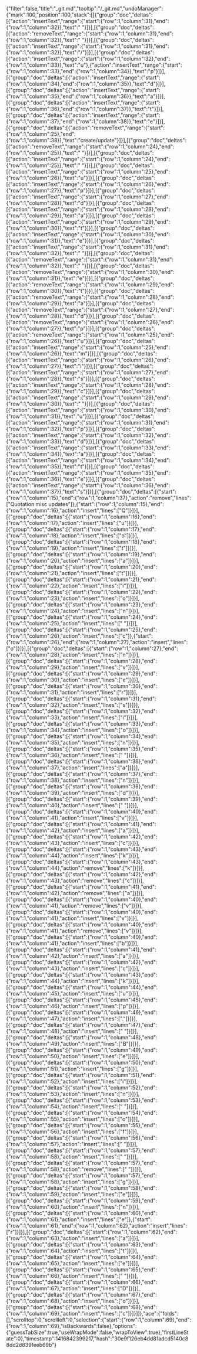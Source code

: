 {"filter":false,"title":"_git.md","tooltip":"/_git.md","undoManager":{"mark":100,"position":100,"stack":[[{"group":"doc","deltas":[{"action":"insertText","range":{"start":{"row":1,"column":31},"end":{"row":1,"column":32}},"text":" "}]}],[{"group":"doc","deltas":[{"action":"removeText","range":{"start":{"row":1,"column":31},"end":{"row":1,"column":32}},"text":" "}]}],[{"group":"doc","deltas":[{"action":"insertText","range":{"start":{"row":1,"column":31},"end":{"row":1,"column":32}},"text":"/"}]}],[{"group":"doc","deltas":[{"action":"insertText","range":{"start":{"row":1,"column":32},"end":{"row":1,"column":33}},"text":"u"},{"action":"insertText","range":{"start":{"row":1,"column":33},"end":{"row":1,"column":34}},"text":"p"}]}],[{"group":"doc","deltas":[{"action":"insertText","range":{"start":{"row":1,"column":34},"end":{"row":1,"column":35}},"text":"d"}]}],[{"group":"doc","deltas":[{"action":"insertText","range":{"start":{"row":1,"column":35},"end":{"row":1,"column":36}},"text":"a"}]}],[{"group":"doc","deltas":[{"action":"insertText","range":{"start":{"row":1,"column":36},"end":{"row":1,"column":37}},"text":"t"}]}],[{"group":"doc","deltas":[{"action":"insertText","range":{"start":{"row":1,"column":37},"end":{"row":1,"column":38}},"text":"e"}]}],[{"group":"doc","deltas":[{"action":"removeText","range":{"start":{"row":1,"column":25},"end":{"row":1,"column":38}},"text":"create/update"}]}],[{"group":"doc","deltas":[{"action":"removeText","range":{"start":{"row":1,"column":24},"end":{"row":1,"column":25}},"text":" "}]}],[{"group":"doc","deltas":[{"action":"insertText","range":{"start":{"row":1,"column":24},"end":{"row":1,"column":25}},"text":" "}]}],[{"group":"doc","deltas":[{"action":"insertText","range":{"start":{"row":1,"column":25},"end":{"row":1,"column":26}},"text":"u"}]}],[{"group":"doc","deltas":[{"action":"insertText","range":{"start":{"row":1,"column":26},"end":{"row":1,"column":27}},"text":"p"}]}],[{"group":"doc","deltas":[{"action":"insertText","range":{"start":{"row":1,"column":27},"end":{"row":1,"column":28}},"text":"d"}]}],[{"group":"doc","deltas":[{"action":"insertText","range":{"start":{"row":1,"column":28},"end":{"row":1,"column":29}},"text":"a"}]}],[{"group":"doc","deltas":[{"action":"insertText","range":{"start":{"row":1,"column":29},"end":{"row":1,"column":30}},"text":"t"}]}],[{"group":"doc","deltas":[{"action":"insertText","range":{"start":{"row":1,"column":30},"end":{"row":1,"column":31}},"text":"e"}]}],[{"group":"doc","deltas":[{"action":"insertText","range":{"start":{"row":1,"column":31},"end":{"row":1,"column":32}},"text":" "}]}],[{"group":"doc","deltas":[{"action":"removeText","range":{"start":{"row":1,"column":31},"end":{"row":1,"column":32}},"text":" "}]}],[{"group":"doc","deltas":[{"action":"removeText","range":{"start":{"row":1,"column":30},"end":{"row":1,"column":31}},"text":"e"}]}],[{"group":"doc","deltas":[{"action":"removeText","range":{"start":{"row":1,"column":29},"end":{"row":1,"column":30}},"text":"t"}]}],[{"group":"doc","deltas":[{"action":"removeText","range":{"start":{"row":1,"column":28},"end":{"row":1,"column":29}},"text":"a"}]}],[{"group":"doc","deltas":[{"action":"removeText","range":{"start":{"row":1,"column":27},"end":{"row":1,"column":28}},"text":"d"}]}],[{"group":"doc","deltas":[{"action":"removeText","range":{"start":{"row":1,"column":26},"end":{"row":1,"column":27}},"text":"p"}]}],[{"group":"doc","deltas":[{"action":"removeText","range":{"start":{"row":1,"column":25},"end":{"row":1,"column":26}},"text":"u"}]}],[{"group":"doc","deltas":[{"action":"insertText","range":{"start":{"row":1,"column":25},"end":{"row":1,"column":26}},"text":"m"}]}],[{"group":"doc","deltas":[{"action":"insertText","range":{"start":{"row":1,"column":26},"end":{"row":1,"column":27}},"text":"i"}]}],[{"group":"doc","deltas":[{"action":"insertText","range":{"start":{"row":1,"column":27},"end":{"row":1,"column":28}},"text":"s"}]}],[{"group":"doc","deltas":[{"action":"insertText","range":{"start":{"row":1,"column":28},"end":{"row":1,"column":29}},"text":"c"}]}],[{"group":"doc","deltas":[{"action":"insertText","range":{"start":{"row":1,"column":29},"end":{"row":1,"column":30}},"text":" "}]}],[{"group":"doc","deltas":[{"action":"insertText","range":{"start":{"row":1,"column":30},"end":{"row":1,"column":31}},"text":"u"}]}],[{"group":"doc","deltas":[{"action":"insertText","range":{"start":{"row":1,"column":31},"end":{"row":1,"column":32}},"text":"p"}]}],[{"group":"doc","deltas":[{"action":"insertText","range":{"start":{"row":1,"column":32},"end":{"row":1,"column":33}},"text":"d"}]}],[{"group":"doc","deltas":[{"action":"insertText","range":{"start":{"row":1,"column":33},"end":{"row":1,"column":34}},"text":"a"}]}],[{"group":"doc","deltas":[{"action":"insertText","range":{"start":{"row":1,"column":34},"end":{"row":1,"column":35}},"text":"t"}]}],[{"group":"doc","deltas":[{"action":"insertText","range":{"start":{"row":1,"column":35},"end":{"row":1,"column":36}},"text":"e"}]}],[{"group":"doc","deltas":[{"action":"insertText","range":{"start":{"row":1,"column":36},"end":{"row":1,"column":37}},"text":"s"}]}],[{"group":"doc","deltas":[{"start":{"row":1,"column":15},"end":{"row":1,"column":37},"action":"remove","lines":["Quotation misc updates"]},{"start":{"row":1,"column":15},"end":{"row":1,"column":16},"action":"insert","lines":["Q"]}]}],[{"group":"doc","deltas":[{"start":{"row":1,"column":16},"end":{"row":1,"column":17},"action":"insert","lines":["u"]}]}],[{"group":"doc","deltas":[{"start":{"row":1,"column":17},"end":{"row":1,"column":18},"action":"insert","lines":["o"]}]}],[{"group":"doc","deltas":[{"start":{"row":1,"column":18},"end":{"row":1,"column":19},"action":"insert","lines":["t"]}]}],[{"group":"doc","deltas":[{"start":{"row":1,"column":19},"end":{"row":1,"column":20},"action":"insert","lines":["a"]}]}],[{"group":"doc","deltas":[{"start":{"row":1,"column":20},"end":{"row":1,"column":21},"action":"insert","lines":["t"]}]}],[{"group":"doc","deltas":[{"start":{"row":1,"column":21},"end":{"row":1,"column":22},"action":"insert","lines":["i"]}]}],[{"group":"doc","deltas":[{"start":{"row":1,"column":22},"end":{"row":1,"column":23},"action":"insert","lines":["o"]}]}],[{"group":"doc","deltas":[{"start":{"row":1,"column":23},"end":{"row":1,"column":24},"action":"insert","lines":["n"]}]}],[{"group":"doc","deltas":[{"start":{"row":1,"column":24},"end":{"row":1,"column":25},"action":"insert","lines":[" "]}]}],[{"group":"doc","deltas":[{"start":{"row":1,"column":25},"end":{"row":1,"column":26},"action":"insert","lines":["c"]},{"start":{"row":1,"column":26},"end":{"row":1,"column":27},"action":"insert","lines":["o"]}]}],[{"group":"doc","deltas":[{"start":{"row":1,"column":27},"end":{"row":1,"column":28},"action":"insert","lines":["n"]}]}],[{"group":"doc","deltas":[{"start":{"row":1,"column":28},"end":{"row":1,"column":29},"action":"insert","lines":["v"]}]}],[{"group":"doc","deltas":[{"start":{"row":1,"column":29},"end":{"row":1,"column":30},"action":"insert","lines":["e"]}]}],[{"group":"doc","deltas":[{"start":{"row":1,"column":30},"end":{"row":1,"column":31},"action":"insert","lines":["r"]}]}],[{"group":"doc","deltas":[{"start":{"row":1,"column":31},"end":{"row":1,"column":32},"action":"insert","lines":["s"]}]}],[{"group":"doc","deltas":[{"start":{"row":1,"column":32},"end":{"row":1,"column":33},"action":"insert","lines":["i"]}]}],[{"group":"doc","deltas":[{"start":{"row":1,"column":33},"end":{"row":1,"column":34},"action":"insert","lines":["o"]}]}],[{"group":"doc","deltas":[{"start":{"row":1,"column":34},"end":{"row":1,"column":35},"action":"insert","lines":["n"]}]}],[{"group":"doc","deltas":[{"start":{"row":1,"column":35},"end":{"row":1,"column":36},"action":"insert","lines":[" "]}]}],[{"group":"doc","deltas":[{"start":{"row":1,"column":36},"end":{"row":1,"column":37},"action":"insert","lines":["a"]}]}],[{"group":"doc","deltas":[{"start":{"row":1,"column":37},"end":{"row":1,"column":38},"action":"insert","lines":["n"]}]}],[{"group":"doc","deltas":[{"start":{"row":1,"column":38},"end":{"row":1,"column":39},"action":"insert","lines":["d"]}]}],[{"group":"doc","deltas":[{"start":{"row":1,"column":39},"end":{"row":1,"column":40},"action":"insert","lines":[" "]}]}],[{"group":"doc","deltas":[{"start":{"row":1,"column":40},"end":{"row":1,"column":41},"action":"insert","lines":["v"]}]}],[{"group":"doc","deltas":[{"start":{"row":1,"column":41},"end":{"row":1,"column":42},"action":"insert","lines":["a"]}]}],[{"group":"doc","deltas":[{"start":{"row":1,"column":42},"end":{"row":1,"column":43},"action":"insert","lines":["c"]}]}],[{"group":"doc","deltas":[{"start":{"row":1,"column":43},"end":{"row":1,"column":44},"action":"insert","lines":["k"]}]}],[{"group":"doc","deltas":[{"start":{"row":1,"column":43},"end":{"row":1,"column":44},"action":"remove","lines":["k"]}]}],[{"group":"doc","deltas":[{"start":{"row":1,"column":42},"end":{"row":1,"column":43},"action":"remove","lines":["c"]}]}],[{"group":"doc","deltas":[{"start":{"row":1,"column":41},"end":{"row":1,"column":42},"action":"remove","lines":["a"]}]}],[{"group":"doc","deltas":[{"start":{"row":1,"column":40},"end":{"row":1,"column":41},"action":"remove","lines":["v"]}]}],[{"group":"doc","deltas":[{"start":{"row":1,"column":40},"end":{"row":1,"column":41},"action":"insert","lines":["v"]}]}],[{"group":"doc","deltas":[{"start":{"row":1,"column":40},"end":{"row":1,"column":41},"action":"remove","lines":["v"]}]}],[{"group":"doc","deltas":[{"start":{"row":1,"column":40},"end":{"row":1,"column":41},"action":"insert","lines":["b"]}]}],[{"group":"doc","deltas":[{"start":{"row":1,"column":41},"end":{"row":1,"column":42},"action":"insert","lines":["a"]}]}],[{"group":"doc","deltas":[{"start":{"row":1,"column":42},"end":{"row":1,"column":43},"action":"insert","lines":["c"]}]}],[{"group":"doc","deltas":[{"start":{"row":1,"column":43},"end":{"row":1,"column":44},"action":"insert","lines":["k"]}]}],[{"group":"doc","deltas":[{"start":{"row":1,"column":44},"end":{"row":1,"column":45},"action":"insert","lines":["u"]}]}],[{"group":"doc","deltas":[{"start":{"row":1,"column":45},"end":{"row":1,"column":46},"action":"insert","lines":["p"]}]}],[{"group":"doc","deltas":[{"start":{"row":1,"column":46},"end":{"row":1,"column":47},"action":"insert","lines":["."]}]}],[{"group":"doc","deltas":[{"start":{"row":1,"column":47},"end":{"row":1,"column":48},"action":"insert","lines":[" "]}]}],[{"group":"doc","deltas":[{"start":{"row":1,"column":48},"end":{"row":1,"column":49},"action":"insert","lines":["B"]}]}],[{"group":"doc","deltas":[{"start":{"row":1,"column":49},"end":{"row":1,"column":50},"action":"insert","lines":["e"]}]}],[{"group":"doc","deltas":[{"start":{"row":1,"column":50},"end":{"row":1,"column":51},"action":"insert","lines":["g"]}]}],[{"group":"doc","deltas":[{"start":{"row":1,"column":51},"end":{"row":1,"column":52},"action":"insert","lines":["i"]}]}],[{"group":"doc","deltas":[{"start":{"row":1,"column":52},"end":{"row":1,"column":53},"action":"insert","lines":["n"]}]}],[{"group":"doc","deltas":[{"start":{"row":1,"column":53},"end":{"row":1,"column":54},"action":"insert","lines":[" "]}]}],[{"group":"doc","deltas":[{"start":{"row":1,"column":54},"end":{"row":1,"column":55},"action":"insert","lines":["o"]}]}],[{"group":"doc","deltas":[{"start":{"row":1,"column":55},"end":{"row":1,"column":56},"action":"insert","lines":["f"]}]}],[{"group":"doc","deltas":[{"start":{"row":1,"column":56},"end":{"row":1,"column":57},"action":"insert","lines":[" "]}]}],[{"group":"doc","deltas":[{"start":{"row":1,"column":57},"end":{"row":1,"column":58},"action":"insert","lines":[" "]}]}],[{"group":"doc","deltas":[{"start":{"row":1,"column":57},"end":{"row":1,"column":58},"action":"remove","lines":[" "]}]}],[{"group":"doc","deltas":[{"start":{"row":1,"column":57},"end":{"row":1,"column":58},"action":"insert","lines":["g"]}]}],[{"group":"doc","deltas":[{"start":{"row":1,"column":58},"end":{"row":1,"column":59},"action":"insert","lines":["e"]}]}],[{"group":"doc","deltas":[{"start":{"row":1,"column":59},"end":{"row":1,"column":60},"action":"insert","lines":["n"]}]}],[{"group":"doc","deltas":[{"start":{"row":1,"column":60},"end":{"row":1,"column":61},"action":"insert","lines":["e"]},{"start":{"row":1,"column":61},"end":{"row":1,"column":62},"action":"insert","lines":["r"]}]}],[{"group":"doc","deltas":[{"start":{"row":1,"column":62},"end":{"row":1,"column":63},"action":"insert","lines":["a"]}]}],[{"group":"doc","deltas":[{"start":{"row":1,"column":63},"end":{"row":1,"column":64},"action":"insert","lines":["t"]}]}],[{"group":"doc","deltas":[{"start":{"row":1,"column":64},"end":{"row":1,"column":65},"action":"insert","lines":["e"]}]}],[{"group":"doc","deltas":[{"start":{"row":1,"column":65},"end":{"row":1,"column":66},"action":"insert","lines":[" "]}]}],[{"group":"doc","deltas":[{"start":{"row":1,"column":66},"end":{"row":1,"column":67},"action":"insert","lines":["D"]}]}],[{"group":"doc","deltas":[{"start":{"row":1,"column":67},"end":{"row":1,"column":68},"action":"insert","lines":["o"]}]}],[{"group":"doc","deltas":[{"start":{"row":1,"column":68},"end":{"row":1,"column":69},"action":"insert","lines":["c"]}]}]]},"ace":{"folds":[],"scrolltop":0,"scrollleft":0,"selection":{"start":{"row":1,"column":69},"end":{"row":1,"column":69},"isBackwards":false},"options":{"guessTabSize":true,"useWrapMode":false,"wrapToView":true},"firstLineState":0},"timestamp":1416842399217,"hash":"30e9f126eb4dd81adcd5140c88dd2d839feeb69b"}